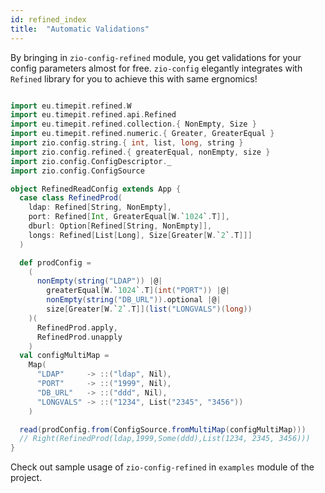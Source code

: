 ```yaml
---
id: refined_index
title:  "Automatic Validations"
---
```


By bringing in `zio-config-refined` module, you get validations for your config parameters almost for free. 
`zio-config` elegantly integrates with `Refined` library for you to achieve this with same ergnomics!

```scala mdoc:silent

import eu.timepit.refined.W
import eu.timepit.refined.api.Refined
import eu.timepit.refined.collection.{ NonEmpty, Size }
import eu.timepit.refined.numeric.{ Greater, GreaterEqual }
import zio.config.string.{ int, list, long, string }
import zio.config.refined.{ greaterEqual, nonEmpty, size }
import zio.config.ConfigDescriptor._
import zio.config.ConfigSource

object RefinedReadConfig extends App {
  case class RefinedProd(
    ldap: Refined[String, NonEmpty],
    port: Refined[Int, GreaterEqual[W.`1024`.T]],
    dburl: Option[Refined[String, NonEmpty]],
    longs: Refined[List[Long], Size[Greater[W.`2`.T]]]
  )

  def prodConfig =
    (
      nonEmpty(string("LDAP")) |@|
        greaterEqual[W.`1024`.T](int("PORT")) |@|
        nonEmpty(string("DB_URL")).optional |@|
        size[Greater[W.`2`.T]](list("LONGVALS")(long))
    )(
      RefinedProd.apply,
      RefinedProd.unapply
    )
  val configMultiMap =
    Map(
      "LDAP"     -> ::("ldap", Nil),
      "PORT"     -> ::("1999", Nil),
      "DB_URL"   -> ::("ddd", Nil),
      "LONGVALS" -> ::("1234", List("2345", "3456"))
    )

  read(prodConfig.from(ConfigSource.fromMultiMap(configMultiMap)))
  // Right(RefinedProd(ldap,1999,Some(ddd),List(1234, 2345, 3456)))
}

```

Check out sample usage of `zio-config-refined` in `examples` module of the project.